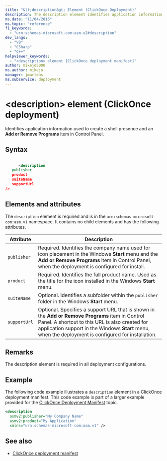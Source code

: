 ```yaml
---
title: "&lt;description&gt; Element (ClickOnce Deployment)"
description: The description element identifies application information used to create a shell presence and an Add or Remove Programs item in Control Panel.
ms.date: "11/04/2016"
ms.topic: "reference"
f1_keywords:
  - "urn:schemas-microsoft-com:asm.v2#description"
dev_langs:
  - "VB"
  - "CSharp"
  - "C++"
helpviewer_keywords:
  - "<description> element [ClickOnce deployment manifest]"
author: mikejo5000
ms.author: mikejo
manager: jmartens
ms.subservice: deployment
---
```

# &lt;description&gt; element (ClickOnce deployment)

Identifies application information used to create a shell presence and an **Add or Remove Programs** item in Control Panel.

## Syntax

```xml

      <description 
   publisher 
   product
   suiteName
   supportUrl
/>
```

## Elements and attributes
 The `description` element is required and is in the `urn:schemas-microsoft-com:asm.v1` namespace. It contains no child elements and has the following attributes.

|Attribute|Description|
|---------------|-----------------|
|`publisher`|Required. Identifies the company name used for icon placement in the Windows **Start** menu and the **Add or Remove Programs** item in Control Panel, when the deployment is configured for install.|
|`product`|Required. Identifies the full product name. Used as the title for the icon installed in the Windows **Start** menu.|
|`suiteName`|Optional. Identifies a subfolder within the `publisher` folder in the Windows **Start** menu.|
|`supportUrl`|Optional. Specifies a support URL that is shown in the **Add or Remove Programs** item in Control Panel. A shortcut to this URL is also created for application support in the Windows **Start** menu, when the deployment is configured for installation.|

## Remarks
 The description element is required in all deployment configurations.

## Example
 The following code example illustrates a `description` element in a ClickOnce deployment manifest. This code example is part of a larger example provided for the [ClickOnce Deployment Manifest](../deployment/clickonce-deployment-manifest.md) topic.

```xml
<description
  asmv2:publisher="My Company Name"
  asmv2:product="My Application"
  xmlns="urn:schemas-microsoft-com:asm.v1" />
```

## See also
- [ClickOnce deployment manifest](../deployment/clickonce-deployment-manifest.md)